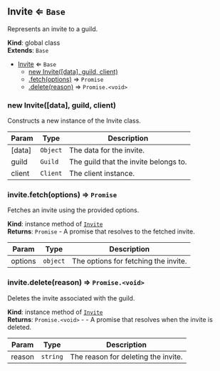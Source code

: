 <a name="Invite"></a>

## Invite ⇐ <code>Base</code>
Represents an invite to a guild.

**Kind**: global class  
**Extends**: <code>Base</code>  

* [Invite](#Invite) ⇐ <code>Base</code>
    * [new Invite([data], guild, client)](#new_Invite_new)
    * [.fetch(options)](#Invite+fetch) ⇒ <code>Promise</code>
    * [.delete(reason)](#Invite+delete) ⇒ <code>Promise.&lt;void&gt;</code>

<a name="new_Invite_new"></a>

### new Invite([data], guild, client)
Constructs a new instance of the Invite class.


| Param | Type | Description |
| --- | --- | --- |
| [data] | <code>Object</code> | The data for the invite. |
| guild | <code>Guild</code> | The guild that the invite belongs to. |
| client | <code>Client</code> | The client instance. |

<a name="Invite+fetch"></a>

### invite.fetch(options) ⇒ <code>Promise</code>
Fetches an invite using the provided options.

**Kind**: instance method of [<code>Invite</code>](#Invite)  
**Returns**: <code>Promise</code> - A promise that resolves to the fetched invite.  

| Param | Type | Description |
| --- | --- | --- |
| options | <code>object</code> | The options for fetching the invite. |

<a name="Invite+delete"></a>

### invite.delete(reason) ⇒ <code>Promise.&lt;void&gt;</code>
Deletes the invite associated with the guild.

**Kind**: instance method of [<code>Invite</code>](#Invite)  
**Returns**: <code>Promise.&lt;void&gt;</code> - - A promise that resolves when the invite is deleted.  

| Param | Type | Description |
| --- | --- | --- |
| reason | <code>string</code> | The reason for deleting the invite. |

